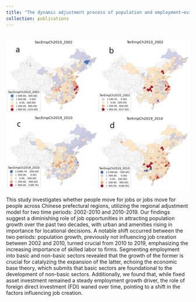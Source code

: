 ```yaml
---
title: "The dynamic adjustment process of population and employment—evidence from Chinese prefectural regions."
collection: publications
---
```


<br/><img src='/images/PIRS.jpg'>

This study investigates whether people move for jobs or jobs move for people across Chinese prefectural regions, utilizing the regional adjustment model for two time periods: 2002-2010 and 2010-2019. Our findings suggest a diminishing role of job opportunities in attracting population growth over the past two decades, with urban and amenities rising in importance for locational decisions. A notable shift occurred between the two periods: population growth, previously not influencing job creation between 2002 and 2010, turned crucial from 2010 to 2019, emphasizing the increasing importance of skilled labor to firms. Segmenting employment into basic and non-basic sectors revealed that the growth of the former is crucial for catalyzing the expansion of the latter, echoing the economic base theory, which submits that basic sectors are foundational to the development of non-basic sectors. Additionally, we found that, while fixed asset investment remained a steady employment growth driver, the role of foreign direct investment (FDI) waned over time, pointing to a shift in the factors influencing job creation.


